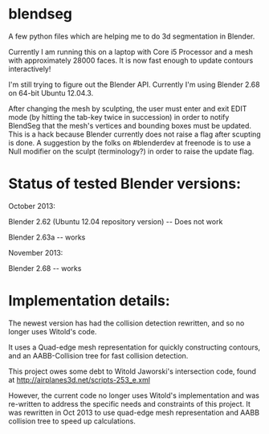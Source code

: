 blendseg
========

A few python files which are helping me to do 3d segmentation in Blender.

Currently I am running this on a laptop with Core i5 Processor and a mesh with approximately 28000 faces.
It is now fast enough to update contours interactively! 


I'm still trying to figure out the Blender API. Currently I'm using Blender 2.68 on 64-bit Ubuntu 12.04.3. 

After changing the mesh by sculpting, the user must enter and exit EDIT mode (by hitting the tab-key twice in succession) in order to notify BlendSeg that the mesh's vertices and bounding boxes must be updated. This is a hack because Blender currently does not raise a flag after scupting is done. A suggestion by the folks on #blenderdev at freenode is to use a Null modifier on the sculpt (terminology?) in order to raise the update flag.


Status of tested Blender versions:
==================
October 2013:

Blender 2.62 (Ubuntu 12.04 repository version) -- Does not work

Blender 2.63a -- works

November 2013:

Blender 2.68 -- works



Implementation details:
====================
The newest version has had the collision detection rewritten, and so no longer uses Witold's code.

It uses a Quad-edge mesh representation for quickly constructing contours, and an AABB-Collision tree for fast collision detection.

This project owes some debt to Witold Jaworski's intersection code, found at 
http://airplanes3d.net/scripts-253_e.xml

However, the current code no longer uses Witold's implementation and was re-written to address the specific needs and constraints of this project. It was rewritten in Oct 2013 to use quad-edge mesh representation and AABB collision tree to speed up calculations.

